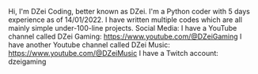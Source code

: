 Hi, I'm DZei Coding, better known as DZei.
I'm a Python coder with 5 days experience as of 14/01/2022.
I have written multiple codes which are all mainly simple under-100-line projects.
Social Media:
	I have a YouTube channel called DZei Gaming: https://www.youtube.com/@DZeiGaming
	I have another Youtube channel called DZei Music: https://www.youtube.com/@DZeiMusic
	I have a Twitch account: dzeigaming
